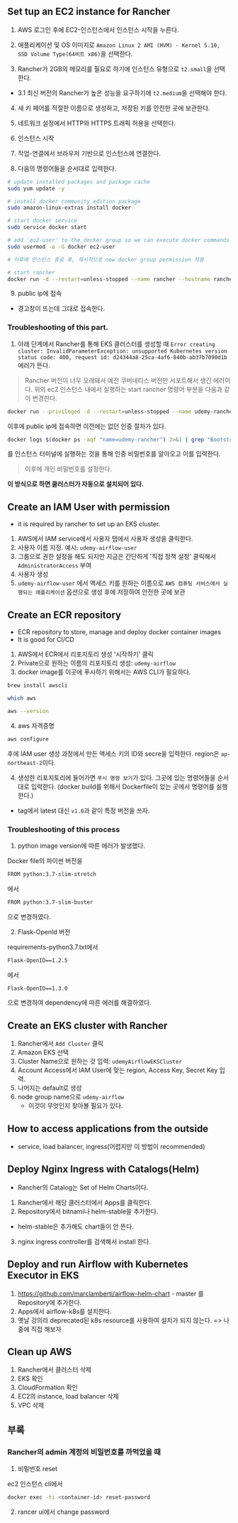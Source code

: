 ## Set tup an EC2 instance for Rancher

1. AWS 로그인 후에 EC2-인스턴스에서 인스턴스 시작을 누른다.

2. 애플리케이션 및 OS 이미지로 `Amazon Linux 2 AMI (HVM) - Kernel 5.10, SSD Volume Type(64비트 x86)`을 선택한다.

3. Rancher가 2GB의 메모리를 필요로 하기에 인스턴스 유형으로 `t2.small`을 선택한다.

- 3.1 최신 버전의 Rancher가 높은 성능을 요구하기에 `t2.medium`을 선택해야 한다.

4. 새 키 페어를 적절한 이름으로 생성하고, 저장된 키를 안전한 곳에 보관한다.

5. 네트워크 설정에서 HTTP와 HTTPS 트래픽 허용을 선택한다.

6. 인스턴스 시작

7. 작업-연결에서 브라우저 기반으로 인스턴스에 연결한다.

8. 다음의 명령어들을 순서대로 입력한다.

```bash
# update installed packages and package cache
sudo yum update -y

# install docker community edition package
sudo amazon-linux-extras install docker

# start docker service
sudo service docker start

# add 'ec2-user' to the docker group so we can execute docker commands without using sudo
sudo usermod -a -G docker ec2-user

# 이후에 인스턴스 종료 후, 재시작으로 new docker group permission 적용

# start rancher
docker run -d --restart=unless-stopped --name rancher --hostname rancher -p 80:80 -p 443:443 rancher/rancher:v2.3.2
```

9. public ip에 접속

- 경고창이 뜨는데 그대로 접속한다.

### Troubleshooting of this part.

1. 아래 단계에서 Rancher를 통해 EKS 클러스터를 생성할 때 `Error creating cluster: InvalidParameterException: unsupported Kubernetes version status code: 400, request id: d24344a8-25ca-4af6-840b-ab37b7090d1b` 에러가 뜬다.

> Rancher 버전이 너무 오래돼서 예전 쿠버네티스 버전만 서포트해서 생긴 에러이다.
> 위의 ec2 인스턴스 내에서 실행하는 start rancher 명령어 부분을 다음과 같이 변경한다.

```bash
docker run --privileged -d --restart=unless-stopped --name udemy-rancher --hostname rancher -p 80:80 -p 443:443 rancher/rancher:stable
```

이후에 public ip에 접속하면 이전에는 없던 인증 절차가 있다.

```bash
docker logs $(docker ps -aqf "name=udemy-rancher") 2>&1 | grep "Bootstrap Password:"
```

를 인스턴스 터미널에 실행하는 것을 통해 인증 비밀번호를 알아오고 이를 입력한다.

> 이후에 개인 비밀번호를 설정한다.

**이 방식으로 하면 클러스터가 자동으로 설치되어 있다.**

## Create an IAM User with permission

- it is required by rancher to set up an EKS cluster.

1. AWS에서 IAM service에서 사용자 탭에서 사용자 생성을 클릭한다.
2. 사용자 이름 지정. 예시: `udemy-airflow-user`
3. 그룹으로 권한 설정을 해도 되지만 지금은 간단하게 '직접 정책 설정' 클릭해서 `AdministratorAccess` 부여
4. 사용자 생성
5. `udemy-airflow-user` 에서 액세스 키를 원하는 이름으로 `AWS 컴퓨팅 서비스에서 실행되는 애플리케이션` 옵션으로 생성 후에 저장하여 안전한 곳에 보관

## Create an ECR repository

- ECR repository to store, manage and deploy docker container images
- It is good for CI/CD

1. AWS에서 ECR에서 리포지토리 생성 '시작하기' 클릭
2. Private으로 원하는 이름의 리포지토리 생성: `udemy-airflow`
3. docker image를 이곳에 푸시하기 위해서는 AWS CLI가 필요하다.

```bash
brew install awscli

which aws

aws --version
```

4. aws 자격증명

```bash
aws configure
```

후에 IAM user 생성 과정에서 만든 액세스 키의 ID와 secre을 입력한다.
region은 `ap-northeast-2`이다.

4. 생성한 리포지토리에 들어가면 `푸시 명령 보기`가 있다. 그곳에 있는 명령어들을 순서대로 입력한다. (docker build를 위해서 Dockerfile이 있는 곳에서 명령어를 실행한다.)

- tag에서 latest 대신 `v1.0`과 같이 특정 버전을 쓰자.

### Troubleshooting of this process

1. python image version에 따른 에러가 발생했다.

Docker file의 파이썬 버전을

```bash
FROM python:3.7-slim-stretch
```

에서

```bash
FROM python:3.7-slim-buster
```

으로 변경하였다.

2. Flask-OpenId 버전

requirements-python3.7.txt에서

```bash
Flask-OpenID==1.2.5
```

에서

```bash
Flask-OpenID==1.3.0
```

으로 변경하여 dependency에 따른 에러를 해결하였다.

## Create an EKS cluster with Rancher

1. Rancher에서 `Add Cluster` 클릭
2. Amazon EKS 선택
3. Cluster Name으로 원하는 것 입력: `udemyAirflowEKSCluster`
4. Account Access에서 IAM User에 맞는 region, Access Key, Secret Key 입력.
5. 나머지는 default로 생성
6. node group name으로 `udemy-airflow`
   - 이것이 무엇인지 찾아볼 필요가 있다.

## How to access applications from the outside

- service, load balancer, ingress(어렵지만 이 방법이 recommended)

## Deploy Nginx Ingress with Catalogs(Helm)

- Rancher의 Catalog는 Set of Helm Charts이다.

1. Rancher에서 해당 클러스터에서 Apps를 클릭한다.
2. Repository에서 bitnami나 helm-stable을 추가한다.

- helm-stable은 추가해도 chart들이 안 뜬다.

3. nginx ingress controller를 검색해서 install 한다.

## Deploy and run Airflow with Kubernetes Executor in EKS

1. https://github.com/marclamberti/airflow-helm-chart - master 를 Repository에 추가한다.
2. Apps에서 airflow-k8s를 설치한다.
3. 옛날 강의라 deprecated된 k8s resource를 사용하여 설치가 되지 않는다. => 나중에 직접 해보자

## Clean up AWS

1. Rancher에서 클러스터 삭제
2. EKS 확인
3. CloudFormation 확인
4. EC2의 instance, load balancer 삭제
5. VPC 삭제

## 부록

### Rancher의 admin 계정의 비밀번호를 까먹었을 때

1. 비밀번호 reset

ec2 인스턴스 cli에서

```bash
docker exec -ti <container-id> reset-password
```

2. rancer ui에서 change password
